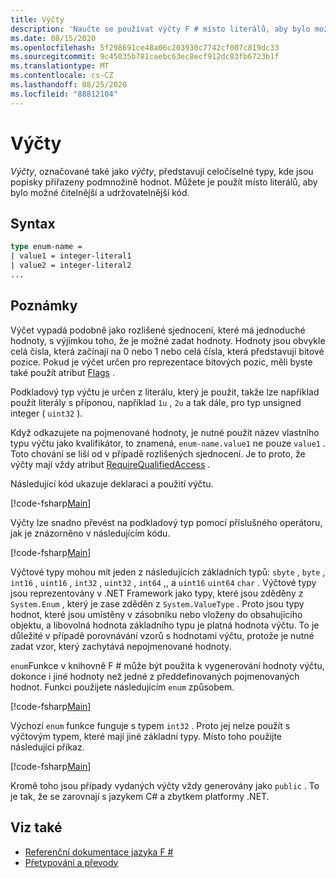 ```yaml
---
title: Výčty
description: 'Naučte se používat výčty F # místo literálů, aby bylo možné čitelnější a udržovatelnější kód.'
ms.date: 08/15/2020
ms.openlocfilehash: 5f298691ce48a06c203930c7742cf007c819dc33
ms.sourcegitcommit: 9c45035b781caebc63ec8ecf912dc83fb6723b1f
ms.translationtype: MT
ms.contentlocale: cs-CZ
ms.lasthandoff: 08/25/2020
ms.locfileid: "88812104"
---
```

# <a name="enumerations"></a>Výčty

*Výčty*, označované také jako *výčty*, představují celočíselné typy, kde jsou popisky přiřazeny podmnožině hodnot. Můžete je použít místo literálů, aby bylo možné čitelnější a udržovatelnější kód.

## <a name="syntax"></a>Syntax

```fsharp
type enum-name =
| value1 = integer-literal1
| value2 = integer-literal2
...
```

## <a name="remarks"></a>Poznámky

Výčet vypadá podobně jako rozlišené sjednocení, které má jednoduché hodnoty, s výjimkou toho, že je možné zadat hodnoty. Hodnoty jsou obvykle celá čísla, která začínají na 0 nebo 1 nebo celá čísla, která představují bitové pozice. Pokud je výčet určen pro reprezentace bitových pozic, měli byste také použít atribut [Flags](xref:System.FlagsAttribute) .

Podkladový typ výčtu je určen z literálu, který je použit, takže lze například použít literály s příponou, například `1u` , `2u` a tak dále, pro typ unsigned integer ( `uint32` ).

Když odkazujete na pojmenované hodnoty, je nutné použít název vlastního typu výčtu jako kvalifikátor, to znamená, `enum-name.value1` ne pouze `value1` . Toto chování se liší od v případě rozlišených sjednocení. Je to proto, že výčty mají vždy atribut [RequireQualifiedAccess](https://fsharp.github.io/fsharp-core-docs/reference/fsharp-core-requirequalifiedaccessattribute.html) .

Následující kód ukazuje deklaraci a použití výčtu.

[!code-fsharp[Main](~/samples/snippets/fsharp/lang-ref-1/snippet2101.fs)]

Výčty lze snadno převést na podkladový typ pomocí příslušného operátoru, jak je znázorněno v následujícím kódu.

[!code-fsharp[Main](~/samples/snippets/fsharp/lang-ref-1/snippet2102.fs)]

Výčtové typy mohou mít jeden z následujících základních typů: `sbyte` , `byte` , `int16` , `uint16` , `int32` , `uint32` , `int64` ,, a `uint16` `uint64` `char` . Výčtové typy jsou reprezentovány v .NET Framework jako typy, které jsou zděděny z `System.Enum` , který je zase zděděn z `System.ValueType` . Proto jsou typy hodnot, které jsou umístěny v zásobníku nebo vloženy do obsahujícího objektu, a libovolná hodnota základního typu je platná hodnota výčtu. To je důležité v případě porovnávání vzorů s hodnotami výčtu, protože je nutné zadat vzor, který zachytává nepojmenované hodnoty.

`enum`Funkce v knihovně F # může být použita k vygenerování hodnoty výčtu, dokonce i jiné hodnoty než jedné z předdefinovaných pojmenovaných hodnot. Funkci použijete následujícím `enum` způsobem.

[!code-fsharp[Main](~/samples/snippets/fsharp/lang-ref-1/snippet2103.fs)]

Výchozí `enum` funkce funguje s typem `int32` . Proto jej nelze použít s výčtovým typem, které mají jiné základní typy. Místo toho použijte následující příkaz.

[!code-fsharp[Main](~/samples/snippets/fsharp/lang-ref-1/snippet2104.fs)]

Kromě toho jsou případy vydaných výčty vždy generovány jako `public` . To je tak, že se zarovnají s jazykem C# a zbytkem platformy .NET.

## <a name="see-also"></a>Viz také

- [Referenční dokumentace jazyka F #](index.md)
- [Přetypování a převody](casting-and-conversions.md)
